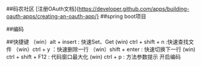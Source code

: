 ##码农社区
[注册OAuth文档]{https://developer.github.com/apps/building-oauth-apps/creating-an-oauth-app/}
##spring boot项目

##编码

##快捷键
（win）alt + insert : 快速Set、Get
 (win) ctrl + shift + n :快速查找文件
（win）ctrl + y ：快速删除一行
（win）shift + enter : 快速切换下一行
 (win) ctrl + shift + F12 : 代码窗口最大化
 (win) ctrl + p : 方法参数提示
开启编码